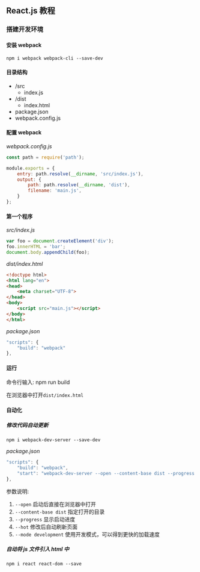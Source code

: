 ## React.js 教程

### 搭建开发环境

#### 安装 webpack

`npm i webpack webpack-cli --save-dev`



#### 目录结构

* /src
  * index.js
* /dist
  * index.html
* package.json
* webpack.config.js



#### 配置 webpack

*webpack.config.js* 

```javascript
const path = require('path');

module.exports = {
    entry: path.resolve(__dirname, 'src/index.js'),
    output: {
        path: path.resolve(__dirname, 'dist'),
        filename: 'main.js',
    }
};
```



#### 第一个程序

*src/index.js*

```js
var foo = document.createElement('div');
foo.innerHTML = 'bar';
document.body.appendChild(foo);
```



*dist/index.html*

```html
<!doctype html>
<html lang="en">
<head>
    <meta charset="UTF-8">
</head>
<body>
    <script src="main.js"></script>
</body>
</html>
```



*package.json*

```js
"scripts": {
    "build": "webpack"
},
```



#### 运行

命令行输入: npm run build

在浏览器中打开`dist/index.html`



#### 自动化

##### 修改代码自动更新

`npm i webpack-dev-server --save-dev` 



*package.json*

```js
"scripts": {
    "build": "webpack",
    "start": "webpack-dev-server --open --content-base dist --progress --hot --mode development"
},
```

参数说明:

1. `--open` 启动后直接在浏览器中打开
2. `--content-base dist` 指定打开的目录
3. `--progress` 显示启动进度
4. `--hot` 修改后自动刷新页面
5. `--mode development` 使用开发模式，可以得到更快的加载速度







##### 自动将 js 文件引入 html 中









`npm i react react-dom --save`









